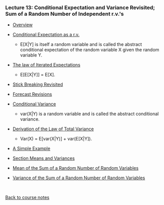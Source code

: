 
### Lecture 13: Conditional Expectation and Variance Revisited; Sum of a Random Number of Independent r.v.'s

* [Overview](https://www.youtube.com/watch?v=zu5IvSTh_GU)

* [Conditional Expectation as a r.v.](https://www.youtube.com/watch?v=L1wcEBn69dM)
  * E[X|Y] is itself a random variable and is called the abstract conditional expectation
  of the random variable X given the random variable Y.

* [The law of Iterated Expectations](https://www.youtube.com/watch?v=9naaqWUU6b0)
  * E[E[X|Y]] = E[X].

* [Stick Breaking Revisited](https://www.youtube.com/watch?v=-elgmX2sOS0)

* [Forecast Revisions](https://www.youtube.com/watch?v=Iq1tafQEeRg)

* [Conditional Variance](https://www.youtube.com/watch?v=Lu08xwM8AGc)
  * var(X|Y) is a random variable and is called the abstract conditional variance.

* [Derivation of the Law of Total Variance](https://www.youtube.com/watch?v=h7y76vKDeU0)
  * Var(X) = E[var(X|Y)] + var(E[X|Y]).

* [A Simple Example](https://www.youtube.com/watch?v=B2T7GdBVYd4)

* [Section Means and Variances](https://www.youtube.com/watch?v=FsUvT6U45I0)

* [Mean of the Sum of a Random Number of Random Variables](https://www.youtube.com/watch?v=sSy-kfScNIs)

* [Variance of the Sum of a Random Number of Random Variables](https://www.youtube.com/watch?v=ojHUL91qksU)

<br>

[Back to course notes](../Course_Notes.md)

